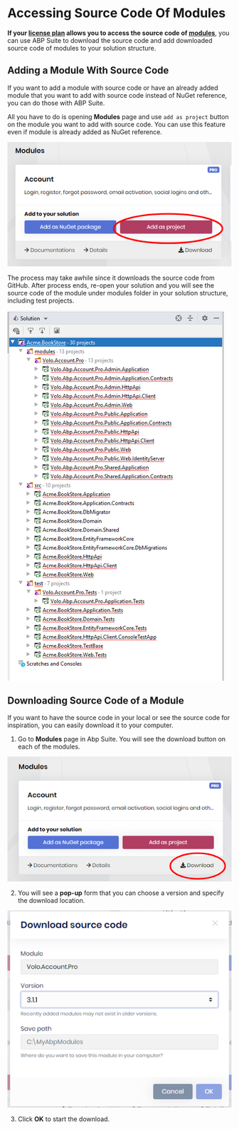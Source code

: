 # Accessing Source Code Of Modules

**If your [license plan](https://abp.io/pricing) allows you to access the source code of [modules](https://abp.io/modules)**, you can use ABP Suite to download the source code and add downloaded source code of modules to your solution structure.

## Adding a Module With Source Code

If you want to add a module with source code or have an already added module that you want to add with source code instead of NuGet reference, you can do those with ABP Suite. 

All you have to do is opening **Modules** page and use `add as project` button on the module you want to add with source code. You can use this feature even if module is already added as NuGet reference.

![suite-add-project-button](../images/suite-add-project-button.png)

The process may take awhile since it  downloads the source code from GitHub. After process ends, re-open your solution and you will see the source code of the module under modules folder in your solution structure, including test projects.

![suite-source-code-added](../images/suite-source-code-added.png)

## Downloading Source Code of a Module

If you want to have the source code in your local or see the source code for inspiration, you can easily download it to your computer.

1) Go to **Modules** page in Abp Suite. You will see the download button on each of the modules.

![suite-source-code-download-button](../images/suite-source-code-download-button.png)

2) You will see a **pop-up** form that you can choose a version and specify the download location.

![suite-source-code-download-popup](../images/suite-source-code-download-popup.png)

3) Click **OK** to start the download.
